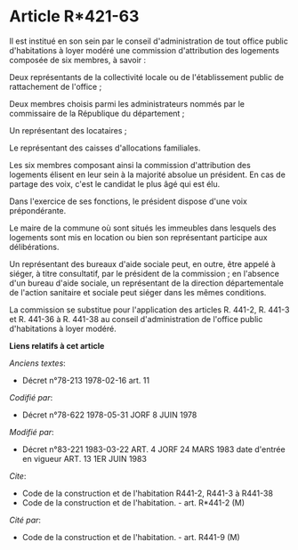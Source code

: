 # Article R*421-63

Il est institué en son sein par le conseil d'administration de tout office public d'habitations à loyer modéré une commission
d'attribution des logements composée de six membres, à savoir :

Deux représentants de la collectivité locale ou de l'établissement public de rattachement de l'office ;

Deux membres choisis parmi les administrateurs nommés par le commissaire de la République du département ;

Un représentant des locataires ;

Le représentant des caisses d'allocations familiales.

Les six membres composant ainsi la commission d'attribution des logements élisent en leur sein à la majorité absolue un
président. En cas de partage des voix, c'est le candidat le plus âgé qui est élu.

Dans l'exercice de ses fonctions, le président dispose d'une voix prépondérante.

Le maire de la commune où sont situés les immeubles dans lesquels des logements sont mis en location ou bien son représentant
participe aux délibérations.

Un représentant des bureaux d'aide sociale peut, en outre, être appelé à siéger, à titre consultatif, par le président de la
commission ; en l'absence d'un bureau d'aide sociale, un représentant de la direction départementale de l'action sanitaire et
sociale peut siéger dans les mêmes conditions.

La commission se substitue pour l'application des articles R. 441-2, R. 441-3 et R. 441-36 à R. 441-38 au conseil
d'administration de l'office public d'habitations à loyer modéré.

**Liens relatifs à cet article**

_Anciens textes_:

  - Décret n°78-213 1978-02-16 art. 11

_Codifié par_:

  - Décret n°78-622 1978-05-31 JORF 8 JUIN 1978

_Modifié par_:

  - Décret n°83-221 1983-03-22 ART. 4 JORF 24 MARS 1983 date d'entrée en vigueur ART. 13 1ER JUIN 1983

_Cite_:

  - Code de la construction et de l'habitation R441-2, R441-3 à R441-38
  - Code de la construction et de l'habitation. - art. R*441-2 (M)

_Cité par_:

  - Code de la construction et de l'habitation. - art. R441-9 (M)
